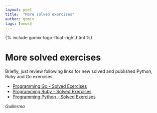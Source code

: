 ```yaml
---
layout: post
title:  "More solved exercises"
author: gomix
tags: [news]
---
```

{% include gomix-logo-float-right.html %}
# More solved exercises

Briefly, just review following links for new solved and published Python, Ruby and Go exercises.

* [Programming Go - Solved Exercises](/programming/go/exercism.html)
* [Programming Ruby - Solved Exercises](/programming/ruby/exercism.html)
* [Programming Python - Solved Exercises](/programming/python/exercism.html)

<!--more-->
_Guillermo_

